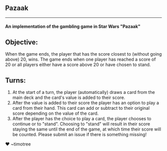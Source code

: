 ## Pazaak
---
#### An implementation of the gambling game in Star Wars "Pazaak"
## Objective:
When the game ends, the player that has the score closest to (without going above) 20, wins. The game ends when one player has reached a score of 20 or all players either have a score above 20 or have chosen to stand.
## Turns:
1. At the start of a turn, the player (automatically) draws a card from the main deck and the card's value is added to their score.
2. After the value is added to their score the player has an option to play a card from their hand. This card can add or subtract to their original score depending on the value of the card.
3. After the player has the choice to play a card, the player chooses to continue or to "stand". Choosing to "stand" will result in their score staying the same until the end of the game, at which time their score will be counted.
Please submit an issue if there is something missing!

:heart: ~timotree
